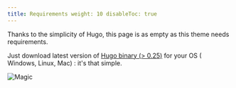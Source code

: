 ```yaml
---
title: Requirements weight: 10 disableToc: true
---
```


Thanks to the simplicity of Hugo, this page is as empty as this theme needs requirements.

Just download latest version of [Hugo binary (> 0.25)](https://gohugo.io/getting-started/installing/) for your OS (
Windows, Linux, Mac) : it's that simple.

![Magic](/basics/requirements/images/magic.gif?classes=shadow)